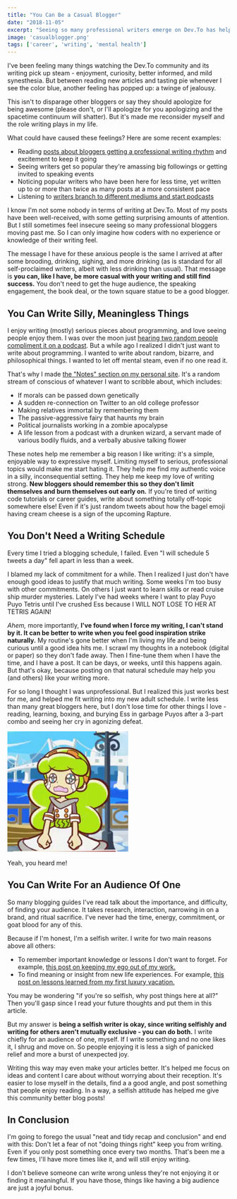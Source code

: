 ```yaml
---
title: "You Can Be a Casual Blogger"
date: "2018-11-05"
excerpt: "Seeing so many professional writers emerge on Dev.To has helped me see, and accept, my casual blogger habits."
image: 'casualblogger.png'
tags: ['career', 'writing', 'mental health']
---
```

I've been feeling many things watching the Dev.To community and its writing pick up steam - enjoyment, curiosity, better informed, and mild synesthesia. But between reading new articles and tasting pie whenever I see the color blue, another feeling has popped up: a twinge of jealousy.

This isn't to disparage other bloggers or say they should apologize for being awesome (please don't, or I'll apologize for you apologizing and the spacetime continuum will shatter). But it's made me reconsider myself and the role writing plays in my life.

What could have caused these feelings? Here are some recent examples:

* Reading [posts about bloggers getting a professional writing rhythm](https://dev.to/lkopacz/lessons-in-my-first-month-of-active-blogging-2gog) and excitement to keep it going
* Seeing writers get so popular they're amassing big followings or getting invited to speaking events
* Noticing popular writers who have been here for less time, yet written up to or more than twice as many posts at a more consistent pace
* Listening to [writers branch to different mediums and start podcasts](https://dev.to/dangolant/devto-review-6-top-7-of-the-week-discussed-2oa3)

I know I'm not some nobody in terms of writing at Dev.To. Most of my posts have been well-received, with some getting surprising amounts of attention. But I still sometimes feel insecure seeing so many professional bloggers moving past me. So I can only imagine how coders with no experience or knowledge of their writing feel.

The message I have for these anxious people is the same I arrived at after some brooding, drinking, sighing, and more drinking (as is standard for all self-proclaimed writers, albeit with less drinking than usual). That message is **you can, like I have, be more casual with your writing and still find success.** You don't need to get the huge audience, the speaking engagement, the book deal, or the town square statue to be a good blogger.

## You Can Write Silly, Meaningless Things

I enjoy writing (mostly) serious pieces about programming, and love seeing people enjoy them. I was over the moon just [hearing two random people compliment it on a podcast](https://dev.to/dangolant/devto-review-5-top-7-of-the-week-discussed-3l1d). But a while ago I realized I didn't just want to write about programming. I wanted to write about random, bizarre, and philosophical things. I wanted to let off mental steam, even if no one read it.

That's why I made [the "Notes" section on my personal site](https://www.maxwellantonucci.com/notes/). It's a random stream of conscious of whatever I want to scribble about, which includes:

* If morals can be passed down genetically
* A sudden re-connection on Twitter to an old college professor
* Making relatives immortal by remembering them
* The passive-aggressive fairy that haunts my brain
* Political journalists working in a zombie apocalypse
* A life lesson from a podcast with a drunken wizard, a servant made of various bodily fluids, and a verbally abusive talking flower

These notes help me remember a big reason I like writing: it's a simple, enjoyable way to expressive myself. Limiting myself to serious, professional topics would make me start hating it. They help me find my authentic voice in a silly, inconsequential setting. They help me keep my love of writing strong. **New bloggers should remember this so they don't limit themselves and burn themselves out early on.** If you're tired of writing code tutorials or career guides, write about something totally off-topic somewhere else! Even if it's just random tweets about how the bagel emoji having cream cheese is a sign of the upcoming Rapture.

## You Don't Need a Writing Schedule

Every time I tried a blogging schedule, I failed. Even "I will schedule 5 tweets a day" fell apart in less than a week.

I blamed my lack of commitment for a while. Then I realized I just don't have enough good ideas to justify that much writing. Some weeks I'm too busy with other commitments. On others I just want to learn skills or read cruise ship murder mysteries. Lately I've had weeks where I want to play Puyo Puyo Tetris until I've crushed Ess because I WILL NOT LOSE TO HER AT TETRIS AGAIN!

_Ahem,_ more importantly, **I've found when I force my writing, I can't stand by it. It can be better to write when you feel good inspiration strike naturally.** My routine's gone better when I'm living my life and being curious until a good idea hits me. I scrawl my thoughts in a notebook (digital or paper) so they don't fade away. Then I fine-tune them when I have the time, and I have a post. It can be days, or weeks, until this happens again. But that's okay, because posting on that natural schedule may help you (and others) like your writing more.

For so long I thought I was unprofessional. But I realized this just works best for me, and helped me fit writing into my new adult schedule. I write less than many great bloggers here, but I don't lose time for other things I love - reading, learning, boxing, and burying Ess in garbage Puyos after a 3-part combo and seeing her cry in agonizing defeat.

<span class="block mb-4 mx-auto sm--width-75 md--width-50">
  <img src="/assets/images/posts/casual-blogger/ess-crying.jpeg"
       alt="Image courtesy of All The Tropes Wiki and sweet vengeance."
  />
</span>

Yeah, you heard me!

## You Can Write For an Audience Of One

So many blogging guides I've read talk about the importance, and difficulty, of finding your audience. It takes research, interaction, narrowing in on a brand, and ritual sacrifice. I've never had the time, energy, commitment, or goat blood for any of this.

Because if I'm honest, I'm a selfish writer. I write for two main reasons above all others:

* To remember important knowledge or lessons I don't want to forget. For example, [this post on keeping my ego out of my work.](https://dev.to/maxwell_dev/its-not-about-you-53h3)
* To find meaning or insight from new life experiences. For example, [this post on lessons learned from my first luxury vacation.](https://www.maxwellantonucci.com/three-lessons-luxury-vacation/)

You may be wondering "if you're so selfish, why post things here at all?" Then you'll gasp since I read your future thoughts and put them in this article.

But my answer is **being a selfish writer is okay, since writing selfishly and writing for others aren't mutually exclusive - you can do both.** I write chiefly for an audience of one, myself. If I write something and no one likes it, I shrug and move on. So people enjoying it is less a sigh of panicked relief and more a burst of unexpected joy.

Writing this way may even make your articles better. It's helped me focus on ideas and content I care about without worrying about their reception. It's easier to lose myself in the details, find a a good angle, and post something that people enjoy reading. In a way, a selfish attitude has helped me give this community better blog posts!

## In Conclusion

I'm going to forego the usual "neat and tidy recap and conclusion" and end with this: Don't let a fear of not "doing things right" keep you from writing. Even if you only post something once every two months. That's been me a few times, I'll have more times like it, and will still enjoy writing.

I don't believe someone can write wrong unless they're not enjoying it or finding it meaningful. If you have those, things like having a big audience are just a joyful bonus.
